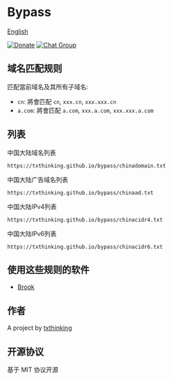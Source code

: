 # Bypass

[English](README.md)

[![Donate](https://img.shields.io/badge/Support-Donate-ff69b4.svg)](https://www.txthinking.com/opensource-support.html)
[![Chat Group](https://img.shields.io/badge/Join-Slack-ff69b4.svg)](https://docs.google.com/forms/d/e/1FAIpQLSdzMwPtDue3QoezXSKfhW88BXp57wkbDXnLaqokJqLeSWP9vQ/viewform)

## 域名匹配规则

匹配當前域名及其所有子域名:

* `cn`: 將會匹配 `cn`, `xxx.cn`, `xxx.xxx.cn`
* `a.com`: 將會匹配 `a.com`, `xxx.a.com`, `xxx.xxx.a.com`

## 列表

中国大陆域名列表

```
https://txthinking.github.io/bypass/chinadomain.txt
```

中国大陆广告域名列表

```
https://txthinking.github.io/bypass/chinaad.txt
```

中国大陆IPv4列表

```
https://txthinking.github.io/bypass/chinacidr4.txt
```

中国大陆IPv6列表

```
https://txthinking.github.io/bypass/chinacidr6.txt
```

## 使用这些规则的软件

* [Brook](https://github.com/txthinking/brook)

## 作者

A project by [txthinking](https://www.txthinking.com)

## 开源协议

基于 MIT 协议开源
